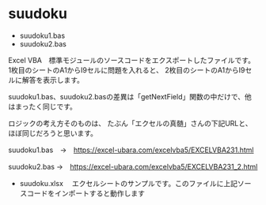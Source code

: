 # suudoku

- suudoku1.bas
- suudoku2.bas

Excel VBA　標準モジュールのソースコードをエクスポートしたファイルです。
1枚目のシートのA1からI9セルに問題を入れると、
2枚目のシートのA1からI9セルに解答を表示します。


suudoku1.bas、suudoku2.basの差異は「getNextField」関数の中だけで、他はまったく同じです。

ロジックの考え方そのものは、
たぶん「エクセルの真髄」さんの下記URLと、ほぼ同じだろうと思います。

suudoku1.bas　→　https://excel-ubara.com/excelvba5/EXCELVBA231.html

suudoku2.bas →　https://excel-ubara.com/excelvba5/EXCELVBA231_2.html


- suudoku.xlsx
　エクセルシートのサンプルです。このファイルに上記ソースコードをインポートすると動作します


